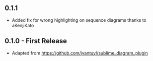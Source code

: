 ## 0.1.1
* Added fix for wrong highlighting on sequence diagrams thanks to aKenjiKato

## 0.1.0 - First Release
* Adapted from https://github.com/jvantuyl/sublime_diagram_plugin
